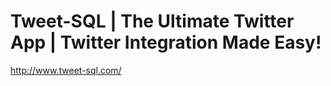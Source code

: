<!--
id: 228231382
link: http://kevinisom.info/post/228231382/tweet-sql-the-ultimate-twitter-app-twitter
slug: tweet-sql-the-ultimate-twitter-app-twitter
date: Sat Oct 31 2009 09:55:59 GMT+1300 (NZDT)
raw: {"blog_name":"kevinisom","id":228231382,"post_url":"http://kevinisom.info/post/228231382/tweet-sql-the-ultimate-twitter-app-twitter","slug":"tweet-sql-the-ultimate-twitter-app-twitter","type":"link","date":"2009-10-30 20:55:59 GMT","timestamp":1256936159,"state":"published","format":"html","reblog_key":"akYRfPNN","tags":[],"short_url":"http://tmblr.co/Zw68YyDceZM","highlighted":[],"feed_item":"http://www.tweet-sql.com/","from_feed_id":"650234","note_count":0,"title":"Tweet-SQL | The Ultimate Twitter App | Twitter Integration Made Easy!","url":"http://www.tweet-sql.com/","description":""}
publish: 2009-10-031
tags: 
title: Tweet-SQL | The Ultimate Twitter App | Twitter Integration Made Easy!
-->


Tweet-SQL | The Ultimate Twitter App | Twitter Integration Made Easy!
=====================================================================

<http://www.tweet-sql.com/>

